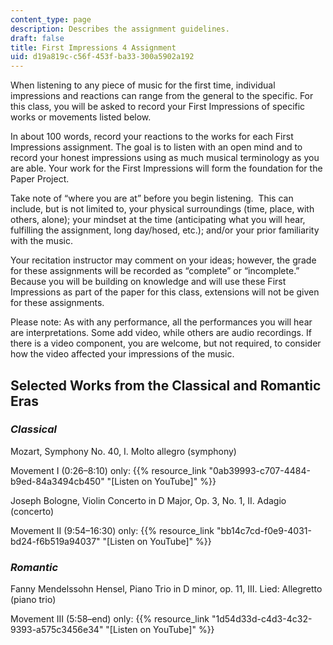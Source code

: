 ```yaml
---
content_type: page
description: Describes the assignment guidelines.
draft: false
title: First Impressions 4 Assignment
uid: d19a819c-c56f-453f-ba33-300a5902a192
---
```

When listening to any piece of music for the first time, individual impressions and reactions can range from the general to the specific. For this class, you will be asked to record your First Impressions of specific works or movements listed below.

In about 100 words, record your reactions to the works for each First Impressions assignment. The goal is to listen with an open mind and to record your honest impressions using as much musical terminology as you are able. Your work for the First Impressions will form the foundation for the Paper Project.

Take note of “where you are at” before you begin listening.  This can include, but is not limited to, your physical surroundings (time, place, with others, alone); your mindset at the time (anticipating what you will hear, fulfilling the assignment, long day/hosed, etc.); and/or your prior familiarity with the music.

Your recitation instructor may comment on your ideas; however, the grade for these assignments will be recorded as “complete” or “incomplete.” Because you will be building on knowledge and will use these First Impressions as part of the paper for this class, extensions will not be given for these assignments.

Please note: As with any performance, all the performances you will hear are interpretations. Some add video, while others are audio recordings. If there is a video component, you are welcome, but not required, to consider how the video affected your impressions of the music.

## Selected Works from the Classical and Romantic Eras

### *Classical*

Mozart, Symphony No. 40, I. Molto allegro (symphony)

Movement I (0:26–8:10) only: {{% resource_link "0ab39993-c707-4484-b9ed-84a3494cb450" "\[Listen on YouTube\]" %}} 

Joseph Bologne, Violin Concerto in D Major, Op. 3, No. 1, II. Adagio (concerto)

Movement II (9:54–16:30) only: {{% resource_link "bb14c7cd-f0e9-4031-bd24-f6b519a94037" "\[Listen on YouTube\]" %}}

### *Romantic*

Fanny Mendelssohn Hensel, Piano Trio in D minor, op. 11, III. Lied: Allegretto (piano trio)

Movement III (5:58–end) only: {{% resource_link "1d54d33d-c4d3-4c32-9393-a575c3456e34" "\[Listen on YouTube\]" %}}